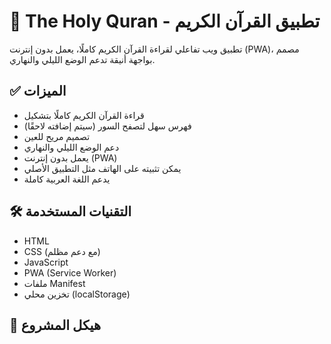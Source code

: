 # 📖 The Holy Quran - تطبيق القرآن الكريم

تطبيق ويب تفاعلي لقراءة القرآن الكريم كاملًا، يعمل بدون إنترنت (PWA)، مصمم بواجهة أنيقة تدعم الوضع الليلي والنهاري.

## ✅ الميزات

- قراءة القرآن الكريم كاملًا بتشكيل
- فهرس سهل لتصفح السور (سيتم إضافته لاحقًا)
- تصميم مريح للعين
- دعم الوضع الليلي والنهاري
- يعمل بدون إنترنت (PWA)
- يمكن تثبيته على الهاتف مثل التطبيق الأصلي
- يدعم اللغة العربية كاملة

## 🛠️ التقنيات المستخدمة

- HTML
- CSS (مع دعم مظلم)
- JavaScript
- PWA (Service Worker)
- ملفات Manifest
- تخزين محلي (localStorage)

## 📁 هيكل المشروع
